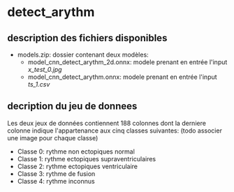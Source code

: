# detect_arythm

## description des fichiers disponibles
* models.zip: dossier contenant deux modèles:
  * model_cnn_detect_arythm_2d.onnx: modele prenant en entrée l'input *x_test_0.jpg*
  * model_cnn_detect_arythm.onnx: modele prenant en entrée l'input *ts_1.csv*   

## decription du jeu de donnees
Les deux jeux de données contiennent 188 colonnes dont la derniere colonne indique l'appartenance aux cinq classes suivantes: (todo associer une image pour chaque classe)

* Classe 0: rythme non ectopiques normal
* Classe 1: rythme ectopiques supraventriculaires
* Classe 2: rythme ectopiques ventriculaire
* Classe 3: rythme de fusion
* Classe 4: rythme inconnus


